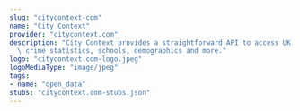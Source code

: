 ```yaml
---
slug: "citycontext-com"
name: "City Context"
provider: "citycontext.com"
description: "City Context provides a straightforward API to access UK Open Data:\
  \ crime statistics, schools, demographics and more."
logo: "citycontext.com-logo.jpeg"
logoMediaType: "image/jpeg"
tags:
- name: "open_data"
stubs: "citycontext.com-stubs.json"
---
```

